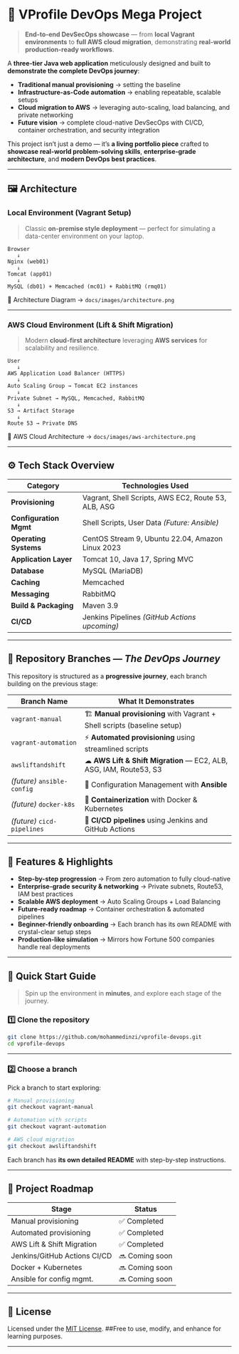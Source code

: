# 🚀 VProfile DevOps Mega Project

> **End-to-end DevSecOps showcase** — from **local Vagrant environments** to **full AWS cloud migration**, demonstrating **real-world production-ready workflows**.

A **three-tier Java web application** meticulously designed and built to **demonstrate the complete DevOps journey**:

* **Traditional manual provisioning** → setting the baseline
* **Infrastructure-as-Code automation** → enabling repeatable, scalable setups
* **Cloud migration to AWS** → leveraging auto-scaling, load balancing, and private networking
* **Future vision** → complete cloud-native DevSecOps with CI/CD, container orchestration, and security integration

This project isn’t just a demo — it’s **a living portfolio piece** crafted to **showcase real-world problem-solving skills**, **enterprise-grade architecture**, and **modern DevOps best practices**.

---

## 🖼 Architecture

### **Local Environment (Vagrant Setup)**

> Classic **on-premise style deployment** — perfect for simulating a data-center environment on your laptop.

```
Browser
   ↓
Nginx (web01)
   ↓
Tomcat (app01)
   ↓
MySQL (db01) + Memcached (mc01) + RabbitMQ (rmq01)
```

📌 Architecture Diagram → `docs/images/architecture.png`

---

### **AWS Cloud Environment (Lift & Shift Migration)**

> Modern **cloud-first architecture** leveraging **AWS services** for scalability and resilience.

```
User
   ↓
AWS Application Load Balancer (HTTPS)
   ↓
Auto Scaling Group → Tomcat EC2 instances
   ↓
Private Subnet → MySQL, Memcached, RabbitMQ
   ↓
S3 → Artifact Storage
   ↓
Route 53 → Private DNS
```

📌 AWS Cloud Architecture → `docs/images/aws-architecture.png`

---

## ⚙️ Tech Stack Overview

| **Category**           | **Technologies Used**                               |
| ---------------------- | --------------------------------------------------- |
| **Provisioning**       | Vagrant, Shell Scripts, AWS EC2, Route 53, ALB, ASG |
| **Configuration Mgmt** | Shell Scripts, User Data *(Future: Ansible)*        |
| **Operating Systems**  | CentOS Stream 9, Ubuntu 22.04, Amazon Linux 2023    |
| **Application Layer**  | Tomcat 10, Java 17, Spring MVC                      |
| **Database**           | MySQL (MariaDB)                                     |
| **Caching**            | Memcached                                           |
| **Messaging**          | RabbitMQ                                            |
| **Build & Packaging**  | Maven 3.9                                           |
| **CI/CD**              | Jenkins Pipelines *(GitHub Actions upcoming)*       |

---

## 🌱 Repository Branches — *The DevOps Journey*

This repository is structured as a **progressive journey**, each branch building on the previous stage:

| **Branch Name**             | **What It Demonstrates**                                                 |
| --------------------------- | ------------------------------------------------------------------------ |
| `vagrant-manual`            | 🏗 **Manual provisioning** with Vagrant + Shell scripts (baseline setup) |
| `vagrant-automation`        | ⚡ **Automated provisioning** using streamlined scripts                   |
| `awsliftandshift`           | ☁ **AWS Lift & Shift Migration** — EC2, ALB, ASG, IAM, Route53, S3       |
| *(future)* `ansible-config` | 🔧 Configuration Management with **Ansible**                             |
| *(future)* `docker-k8s`     | 🐳 **Containerization** with Docker & Kubernetes                         |
| *(future)* `cicd-pipelines` | 🚀 **CI/CD pipelines** using Jenkins and GitHub Actions                  |

---

## 🧪 Features & Highlights

* **Step-by-step progression** → From zero automation to fully cloud-native
* **Enterprise-grade security & networking** → Private subnets, Route53, IAM best practices
* **Scalable AWS deployment** → Auto Scaling Groups + Load Balancing
* **Future-ready roadmap** → Container orchestration & automated pipelines
* **Beginner-friendly onboarding** → Each branch has its own README with crystal-clear setup steps
* **Production-like simulation** → Mirrors how Fortune 500 companies handle real deployments

---

## 🚀 Quick Start Guide

> Spin up the environment in **minutes**, and explore each stage of the journey.

### 1️⃣ Clone the repository

```bash
git clone https://github.com/mohammedinzi/vprofile-devops.git
cd vprofile-devops
```

---

### 2️⃣ Choose a branch

Pick a branch to start exploring:

```bash
# Manual provisioning
git checkout vagrant-manual  

# Automation with scripts
git checkout vagrant-automation  

# AWS cloud migration
git checkout awsliftandshift  
```

Each branch has **its own detailed README** with step-by-step instructions.

---

## 🔮 Project Roadmap

| **Stage**                    | **Status**     |
| ---------------------------- | -------------- |
| Manual provisioning          | ✅ Completed   |
| Automated provisioning       | ✅ Completed   |
| AWS Lift & Shift Migration   | ✅ Completed   |
| Jenkins/GitHub Actions CI/CD | 🔜 Coming soon |
| Docker + Kubernetes          | 🔜 Coming soon |
| Ansible for config mgmt.     | 🔜 Coming soon |

---

## 📜 License

Licensed under the [MIT License](LICENSE).
##Free to use, modify, and enhance for learning purposes.

---
